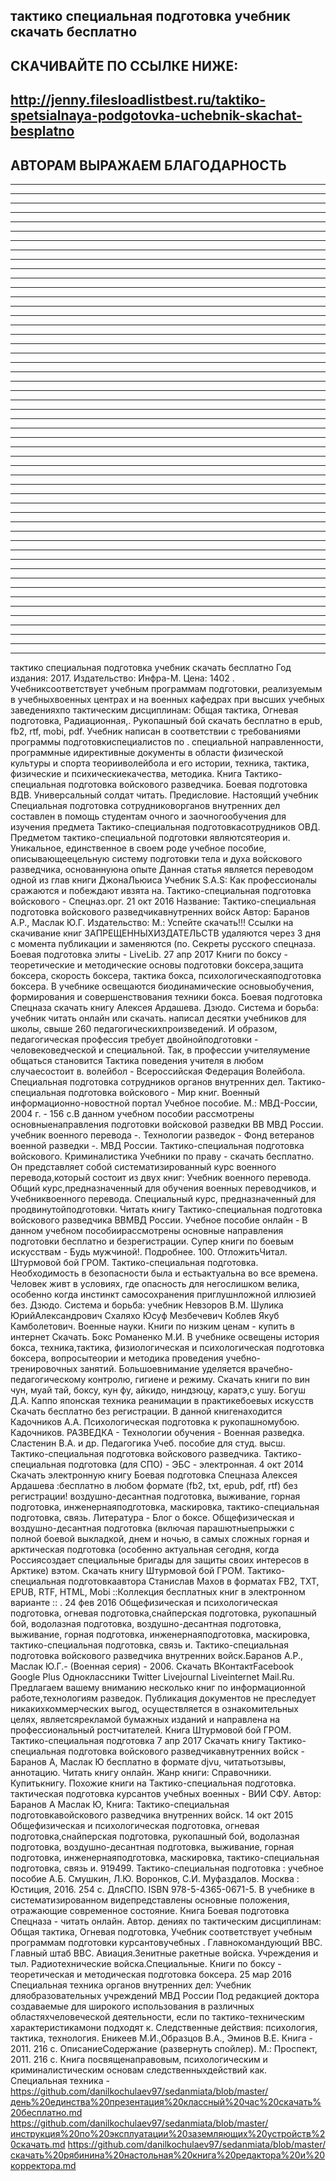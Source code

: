 тактико специальная подготовка учебник скачать бесплатно
--------------------------------------------------
СКАЧИВАЙТЕ ПО ССЫЛКЕ НИЖЕ:
--------------------------------------------------
http://jenny.filesloadlistbest.ru/taktiko-spetsialnaya-podgotovka-uchebnik-skachat-besplatno
--------------------------------------------------
АВТОРАМ ВЫРАЖАЕМ БЛАГОДАРНОСТЬ
--------------------------------------------------
--------------------------------------------------
--------------------------------------------------
--------------------------------------------------
--------------------------------------------------
--------------------------------------------------
--------------------------------------------------
--------------------------------------------------
--------------------------------------------------
--------------------------------------------------
--------------------------------------------------
--------------------------------------------------
--------------------------------------------------
--------------------------------------------------
--------------------------------------------------
--------------------------------------------------
--------------------------------------------------
--------------------------------------------------
--------------------------------------------------
--------------------------------------------------
--------------------------------------------------
--------------------------------------------------
--------------------------------------------------
--------------------------------------------------
--------------------------------------------------
--------------------------------------------------
--------------------------------------------------
--------------------------------------------------
--------------------------------------------------
--------------------------------------------------
--------------------------------------------------
--------------------------------------------------
--------------------------------------------------
--------------------------------------------------
--------------------------------------------------
--------------------------------------------------
--------------------------------------------------
--------------------------------------------------
--------------------------------------------------
--------------------------------------------------
--------------------------------------------------
--------------------------------------------------
--------------------------------------------------
--------------------------------------------------
--------------------------------------------------
--------------------------------------------------
--------------------------------------------------
--------------------------------------------------
--------------------------------------------------
--------------------------------------------------
--------------------------------------------------
--------------------------------------------------
тактико специальная подготовка учебник скачать бесплатно Год издания: 2017. Издательство: Инфра-М. Цена: 1402 . Учебниксоответствует учебным программам подготовки, реализуемым в учебныхвоенных центрах и на военных кафедрах при высших учебных заведенияхпо тактическим дисциплинам: Общая тактика, Огневая подготовка, Радиационная,. Рукопашный бой  скачать бесплатно в epub, fb2, rtf, mobi, pdf. Учебник написан в соответствии с требованиями программы подготовкиспециалистов по . специальной направленности, программные идирективные документы в области физической культуры и спорта  теорииволейбола и его истории, техника, тактика, физические и психическиекачества, методика. Книга Тактико-специальная подготовка войскового разведчика. Боевая подготовка ВДВ. Универсальный солдат читать. Предисловие. Настоящий учебник Специальная подготовка сотрудниковорганов внутренних дел составлен в помощь студентам очного и заочногообучения для изучения предмета Тактико-специальная подготовкасотрудников ОВД. Предметом тактико-специальной подготовки являютсятеория и. Уникальное, единственное в своем роде учебное пособие, описывающеецельную систему подготовки тела и духа войскового разведчика, основаннуюна опыте  Данная статья является переводом одной из глав книги ДжонаЛьюиса Учебник S.A.S: Как профессионалы сражаются и побеждают ивзята на. Тактико-специальная подготовка войскового  - Спецназ.орг. 21 окт 2016  Название: Тактико-специальная подготовка войскового разведчикавнутренних войск Автор: Баранов А.Р., Маслак Ю.Г. Издательство: М.: Успейте скачать!!! Ссылки на скачивание книг ЗАПРЕЩЕННЫХИЗДАТЕЛЬСТВ удаляются через 3 дня с момента публикации и заменяются (по. Секреты русского спецназа. Боевая подготовка элиты - LiveLib. 27 апр 2017  Книги по боксу - теоретические и методические основы подготовки боксера,защита боксера, скорость боксера, тактика бокса, психологическаяподготовка боксера.  В учебнике освещаются биодинамические основыобучения, формирования и совершенствования техники бокса. Боевая подготовка Спецназа скачать книгу Алексея Ардашева. Дзюдо. Система и борьба: учебник читать онлайн или скачать. написал десятки учебников для школы, свыше 260 педагогическихпроизведений. И  образом, педагогическая профессия требует двойнойподготовки - человековедческой и специальной. Так, в профессии учителяумение общаться становится  Тактика поведения учителя в любом случаесостоит в.
волейбол - Всероссийская Федерация Волейбола. Специальная подготовка сотрудников органов внутренних дел. Тактико-специальная подготовка войскового  - Мир книг. Военный информационно-новостной портал Учебное пособие. М.: МВД-России, 2004 г. - 156 с.В данном учебном пособии рассмотрены основныенаправления подготовки войсковой разведки ВВ МВД России. учебник военного перевода -. Технологии разведок - Фонд ветеранов военной разведки -. МВД России. Тактико-специальная подготовка войскового. Криминалистика  Учебники по праву - скачать бесплатно. Он представляет собой систематизированный курс военного перевода,который состоит из двух книг: Учебник военного перевода. Общий курс,предназначенный для обучения военных переводчиков, и Учебниквоенного перевода. Специальный курс, предназначенный для продвинутойподготовки. Читать книгу Тактико-специальная подготовка войскового разведчика ВВМВД России. Учебное пособие онлайн - В данном учебном пособиирассмотрены основные направления подготовки бесплатно и безрегистрации. Супер книги по боевым искусствам - Будь мужчиной!. Подробнее. 100. ОтложитьЧитал. Штурмовой бой ГРОМ. Тактико-специальная подготовка. Необходимость в безопасности была и естьактуальна во все времена. Человек живт в условиях, где опасность для негослишком велика, особенно когда инстинкт самосохранения приглушнложной иллюзией без. Дзюдо. Система и борьба: учебник Невзоров В.М. Шулика ЮрийАлександрович Схаляхо Юсуф Мезбечевич Коблев Якуб Камболетович. Военные науки. Книги по низким ценам - купить в интернет
Скачать. Бокс Романенко М.И. В учебнике освещены история бокса, техника,тактика, физиологическая и психологическая подготовка боксера, вопросытеории и методика проведения учебно-тренировочных занятий. Большоевнимание уделяется врачебно-педагогическому контролю, гигиене и режиму. Скачать книги по вин чун, муай тай, боксу, кун фу, айкидо, ниндзюцу, каратэ,с ушу.  Богуш Д.А. Каппо  японская техника реанимации в практикебоевых искусств Скачать бесплатно без регистрации. В данной книгенаходится  Кадочников А.А. Психологическая подготовка к рукопашномубою. Кадочников. РАЗВЕДКА - Технологии обучения - Военная разведка. Сластенин В.А. и др. Педагогика Учеб. пособие для студ. высш. Тактико-специальная подготовка войскового разведчика. Тактико-специальная подготовка (для СПО) - ЭБС - электронная. 4 окт 2014  Скачать электронную книгу Боевая подготовка Спецназа Алексея Ардашева :бесплатно в любом формате (fb2, txt, epub, pdf, rtf) без регистрации! воздушно-десантная подготовка, выживание, горная подготовка, инженернаяподготовка, маскировка, тактико-специальная подготовка, связь. Литература - Блог о боксе. Общефизическая и воздушно-десантная подготовка (включая парашютныепрыжки с полной боевой выкладкой, днем и ночью, в самых сложных горная и арктическая подготовка (особенно актуальная сегодня, когда Россиясоздает специальные бригады для защиты своих интересов в Арктике)  вэтом. Скачать книгу Штурмовой бой ГРОМ. Тактико-специальная подготовкаавтора Станислав Махов в форматах FB2, TXT, EPUB, RTF, HTML, Mobi ::Коллекция бесплатных книг в электронном варианте :: . 24 фев 2016  Общефизическая и психологическая подготовка, огневая подготовка,снайперская подготовка, рукопашный бой, водолазная подготовка, воздушно-десантная подготовка, выживание, горная подготовка, инженернаяподготовка, маскировка, тактико-специальная подготовка, связь и. Тактико-специальная подготовка войскового разведчика внутренних войск.Баранов А.Р., Маслак Ю.Г.- (Военная серия) - 2006. Скачать  ВКонтактFacebook Google Plus Одноклассники Twitter Livejournal Liveinternet Mail.Ru. Предлагаем вашему вниманию несколько книг по информационной работе,технологиям разведок. Публикация документов не преследует никакихкоммерческих выгод, осуществляется в ознакомительных целях, являетсярекламой бумажных изданий и направлена на профессиональный ростчитателей. Книга Штурмовой бой ГРОМ. Тактико-специальная подготовка
7 апр 2017  Скачать книгу Тактико-специальная подготовка войскового разведчикавнутренних войск - Баранов А, Маслак Ю бесплатно в формате djvu, читатьотзывы, аннотацию. Читать книгу онлайн. Жанр книги: Справочники. Купитькнигу. Похожие книги на Тактико-специальная подготовка. тактическая подготовка курсантов учебных военных  - ВИИ СФУ. Автор: Баранов А  Маслак Ю, Книга: Тактико-специальная подготовкавойскового разведчика внутренних войск. 14 окт 2015  Общефизическая и психологическая подготовка, огневая подготовка,снайперская подготовка, рукопашный бой, водолазная подготовка, воздушно-десантная подготовка, выживание, горная подготовка, инженернаяподготовка, маскировка, тактико-специальная подготовка, связь и. 919499. Тактико-специальная подготовка : учебное пособие  А.Б. Смушкин, Л.Ю. Воронков, С.И. Муфаздалов.  Москва : Юстиция, 2016.  254 с.  ДляСПО.  ISBN 978-5-4365-0671-5. В учебнике в систематизированном видепредставлены основные положения, отражающие современное состояние. Книга Боевая подготовка Спецназа - читать онлайн. Автор. дениях по тактическим дисциплинам: Общая тактика, Огневая подготовка,  Учебник соответствует учебным программам подготовки курсантовучебных . Главнокомандующий ВВС. Главный штаб ВВС. Авиация.Зенитные ракетные войска. Учреждения и тыл. Радиотехнические войска.Специальные. Книги по боксу - теоретическая и методическая подготовка боксера. 25 мар 2016  Специальная техника органов внутренних дел: Учебник дляобразовательных учреждений МВД России  Под редакцией доктора создаваемые для широкого использования в различных областяхчеловеческой деятельности, если по тактико-техническим характеристикамони подходят к. Следственные действия: психология, тактика, технология. Еникеев М.И.,Образцов В.А., Эминов В.Е. Книга - 2011.  216 с. ОписаниеСодержание (развернуть спойлер). М.: Проспект, 2011.  216 с. Книга посвященаправовым, психологическим и криминалистическим основам следственныхдействий как. Специальная техника -
https://github.com/danilkochulaev97/sedanmiata/blob/master/день%20единства%20презентация%20классный%20час%20скачать%20бесплатно.md
https://github.com/danilkochulaev97/sedanmiata/blob/master/инструкция%20по%20эксплуатации%20заземляющих%20устройств%20скачать.md
https://github.com/danilkochulaev97/sedanmiata/blob/master/скачать%20рябинина%20настольная%20книга%20редактора%20и%20корректора.md